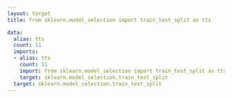 ```yaml
---
layout: target
title: from sklearn.model_selection import train_test_split as tts

data:
  alias: tts
  count: 11
  imports:
  - alias: tts
    count: 11
    import: from sklearn.model_selection import train_test_split as tts
    target: sklearn.model_selection.train_test_split
  target: sklearn.model_selection.train_test_split
---
```

